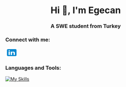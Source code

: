 <h1 align="center">Hi 👋, I'm Egecan</h1>

<h3 align="center">A SWE student from Turkey</h3>

<h3 align="left">Connect with me:</h3>
<p align="left">
<a href="https://www.linkedin.com/in/egecan-evgin-6533931ab/" target="blank"><img align="center" src="https://github.com/egecancevgin/egecancevgin/blob/main/icons8-linkedin.svg" alt="egecan-evgin" height="30" width="40" /></a>
</p>

### Languages and Tools:
[![My Skills](https://skillicons.dev/icons?i=py,linux,redhat,bash,ansible,django,flask,fastapi,streamlit,git,docker,prometheus,grafana,sklearn,tensorflow)](https://skillicons.dev)



